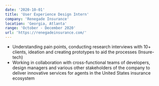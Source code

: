 ```yaml
---
date: '2020-10-01'
title: 'User Experience Design Intern'
company: 'Renegade Insurance'
location: 'Georgia, Atlanta'
range: 'October - December 2020'
url: 'https://renegadeinsurance.com/'
---
```


- Understanding pain points, conducting research interviews with 10+ clients, ideation and creating prototypes to aid the processes (Insure-tech)
- Working in collaboration with cross-functional teams of developers, design managers and various other stakeholders of the company to deliver innovative services for agents in the United States insurance ecosystem
